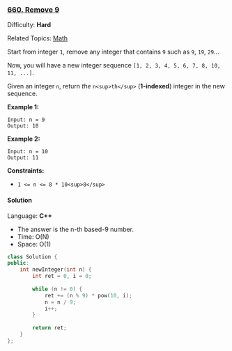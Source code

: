 ### [660\. Remove 9](https://leetcode.com/problems/remove-9/)

Difficulty: **Hard**

Related Topics: [Math](https://leetcode.com/tag/math/)


Start from integer `1`, remove any integer that contains `9` such as `9`, `19`, `29`...

Now, you will have a new integer sequence `[1, 2, 3, 4, 5, 6, 7, 8, 10, 11, ...]`.

Given an integer `n`, return _the_ `n<sup>th</sup>` (**1-indexed**) integer in the new sequence.

**Example 1:**

```
Input: n = 9
Output: 10
```

**Example 2:**

```
Input: n = 10
Output: 11
```

**Constraints:**

*   `1 <= n <= 8 * 10<sup>8</sup>`


#### Solution

Language: **C++**

* The answer is the n-th based-9 number.
* Time: O(N)
* Space: O(1)

```c++
class Solution {
public:
    int newInteger(int n) {
        int ret = 0, i = 0;
        
        while (n != 0) {
            ret += (n % 9) * pow(10, i);
            n = n / 9;
            i++;
        }
        
        return ret;
    }
};
```